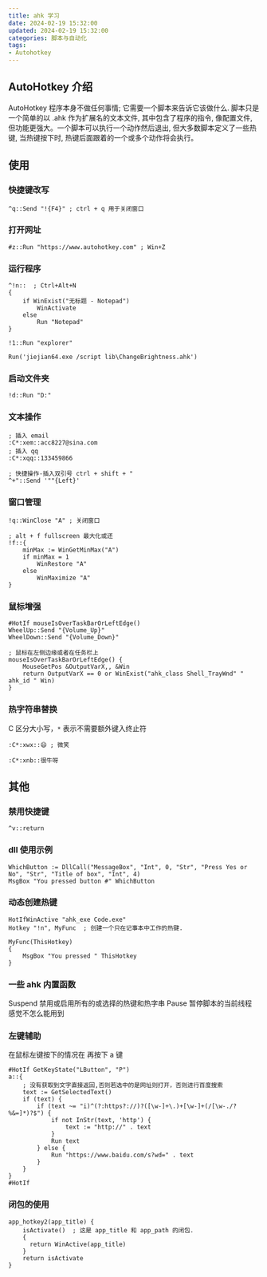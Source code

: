 ```yaml
---
title: ahk 学习
date: 2024-02-19 15:32:00
updated: 2024-02-19 15:32:00
categories: 脚本与自动化
tags:
- Autohotkey
---
```


## AutoHotkey 介绍

AutoHotkey 程序本身不做任何事情; 它需要一个脚本来告诉它该做什么. 脚本只是一个简单的以 .ahk 作为扩展名的文本文件, 其中包含了程序的指令, 像配置文件, 但功能更强大。一个脚本可以执行一个动作然后退出, 但大多数脚本定义了一些热键, 当热键按下时, 热键后面跟着的一个或多个动作将会执行。

## 使用

### 快捷键改写

```ahk
^q::Send "!{F4}" ; ctrl + q 用于关闭窗口
```

### 打开网址

```ahk
#z::Run "https://www.autohotkey.com" ; Win+Z
```

<!-- more -->

### 运行程序

```ahk
^!n::  ; Ctrl+Alt+N
{
    if WinExist("无标题 - Notepad")
        WinActivate
    else
        Run "Notepad"
}

!1::Run "explorer"

Run('jiejian64.exe /script lib\ChangeBrightness.ahk')
```

### 启动文件夹

```ahk
!d::Run "D:"
```

### 文本操作

```ahk
; 插入 email
:C*:xem::acc8227@sina.com
; 插入 qq
:C*:xqq::133459866

; 快捷操作-插入双引号 ctrl + shift + "
^+"::Send '""{Left}'
```

### 窗口管理

```ahk
!q::WinClose "A" ; 关闭窗口

; alt + f fullscreen 最大化或还
!f::{
    minMax := WinGetMinMax("A")
    if minMax = 1
        WinRestore "A"
    else
        WinMaximize "A"
}
```

### 鼠标增强

```ahk
#HotIf mouseIsOverTaskBarOrLeftEdge()
WheelUp::Send "{Volume_Up}"
WheelDown::Send "{Volume_Down}"

; 鼠标在左侧边缘或者在任务栏上
mouseIsOverTaskBarOrLeftEdge() {
    MouseGetPos &OutputVarX,, &Win
    return OutputVarX == 0 or WinExist("ahk_class Shell_TrayWnd" " ahk_id " Win)
}
```

### 热字符串替换

C 区分大小写，`*` 表示不需要额外键入终止符

```ahk
:C*:xwx::😄 ; 微笑

:C*:xnb::很牛呀
```

## 其他

### 禁用快捷键

```ahk
^v::return
```

### dll 使用示例

```autohotkey
WhichButton := DllCall("MessageBox", "Int", 0, "Str", "Press Yes or No", "Str", "Title of box", "Int", 4)
MsgBox "You pressed button #" WhichButton
```

### 动态创建热键

```ahk
HotIfWinActive "ahk_exe Code.exe"
Hotkey "!n", MyFunc  ; 创建一个只在记事本中工作的热键.

MyFunc(ThisHotkey)
{
    MsgBox "You pressed " ThisHotkey
}
```

### 一些 ahk 内置函数

Suspend 禁用或启用所有的或选择的热键和热字串
Pause 暂停脚本的当前线程 感觉不怎么能用到

### 左键辅助

在鼠标左键按下的情况在 再按下 a 键

```ahk
#HotIf GetKeyState("LButton", "P")
a::{
    ; 没有获取到文字直接返回,否则若选中的是网址则打开，否则进行百度搜索
    text := GetSelectedText()
    if (text) {
        if (text ~= "i)^(?:https?://)?([\w-]+\.)+[\w-]+(/[\w-./?%&=]*)?$") {
            if not InStr(text, 'http') {
                text := "http://" . text
            }
            Run text
        } else {
            Run "https://www.baidu.com/s?wd=" . text
        }
    }
}
#HotIf
```

### 闭包的使用

```ahk
app_hotkey2(app_title) {
    isActivate()  ; 这是 app_title 和 app_path 的闭包.
    {
      return WinActive(app_title)
    }
    return isActivate
}
```
